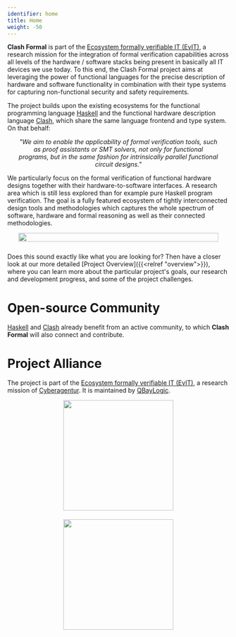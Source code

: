 ```yaml
---
identifier: home
title: Home
weight: -50
---
```


__Clash Formal__ is part of the [Ecosystem formally verifiable IT (EvIT)](https://www.cyberagentur.de/oevit/), a research mission for the  integration of formal verification capabilities across all levels of the hardware / software stacks being present in basically all IT devices we use today. To this end, the Clash Formal project aims at leveraging the power of functional languages for the precise description of hardware and software functionality in combination with their type systems for capturing non-functional security and safety requirements.

<div class="cards350" style="grid-gap:0">
<div class="card" style="margin-bottom:00px">
<p>
The project builds upon the existing ecosystems for the functional programming language <a href="https://www.haskell.org">Haskell</a> and the functional hardware description language <a href="https://clash-lang.org">Clash</a>, which share the same language frontend and type system. On that behalf:
</p>

<p style="width:90%;margin-right:5%;margin-left:5%;text-align:center">
<i>"We aim to enable the applicability of formal verification tools, such as proof assistants or SMT solvers, not only for functional programs, but in the same fashion for intrinsically parallel functional circuit designs."</i>
</p>

<p>
We particularly focus on the formal verification of functional hardware designs together with their hardware-to-software interfaces. A research area which is still less explored than for example pure Haskell program verification. The goal is a fully featured ecosystem of tightly interconnected design tools and methodologies which captures the whole spectrum of software, hardware and formal reasoning as well as their connected methodologies.
</p>

</div>
<div class="card" style="text-align:center;display:flex;justify-content:center;margin-bottom:25px">
<img src="/media/logos/overview.svg" width="95%">
</div>
</div>

Does this sound exactly like what you are looking for? Then have a closer look at our more detailed [Project Overview]({{<relref  "overview">}}), where you can learn more about the particular project's goals, our research and development progress, and some of the project challenges.

# Open-source Community

[Haskell](https://www.haskell.org/) and [Clash](https://clash-lang.org) already benefit from an active community, to which __Clash Formal__ will also connect and contribute.

# Project Alliance

The project is part of the [Ecosystem formally verifiable IT (EvIT)](https://www.cyberagentur.de/en/programs/evit), a research mission of [Cyberagentur](https://www.cyberagentur.de). It is maintained by [QBayLogic](https://qbaylogic.com).

<div class="cards250">
<div class="card" style="text-align:center">
<a href="https://www.cyberagentur.de">
<img src="/media/logos/cyberagentur.svg" width="250">
</a>
</div>
<div class="card" style="margin-top:20px;text-align:center">
<a href="https://qbaylogic.com/contact">
<img src="/media/logos/qbaylogic.svg" width="250">
</a>
</div>
</div>

<style>
.post__title{ display:none; }
</style>
